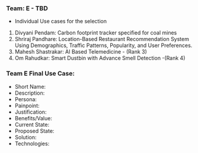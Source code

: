 ### Team: E - TBD
- Individual Use cases for the selection
1. Divyani Pendam: Carbon footprint tracker specified for coal mines
2. Shriraj Pandhare: Location-Based Restaurant Recommendation System Using Demographics, Traffic Patterns, Popularity, and User Preferences.
3. Mahesh Shastrakar: AI Based Telemedicine - (Rank 3)
4. Om Rahudkar: Smart Dustbin with Advance Smell Detection -(Rank 4)
### Team E Final Use Case: 
- Short Name:
- Description:
- Persona:
- Painpoint:
- Justification:
- Benefits/Value:
- Current State:
- Proposed State:
- Solution:
- Technologies:

